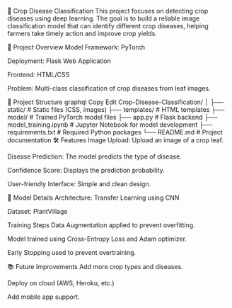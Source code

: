 🌾 Crop Disease Classification
This project focuses on detecting crop diseases using deep learning. The goal is to build a reliable image classification model that can identify different crop diseases, helping farmers take timely action and improve crop yields.

🚀 Project Overview
Model Framework: PyTorch

Deployment: Flask Web Application

Frontend: HTML/CSS

Problem: Multi-class classification of crop diseases from leaf images.

📂 Project Structure
graphql
Copy
Edit
Crop-Disease-Classification/
│
├── static/               # Static files (CSS, images)
├── templates/            # HTML templates
├── model/                # Trained PyTorch model files
├── app.py                # Flask backend
├── model_training.ipynb  # Jupyter Notebook for model development
├── requirements.txt      # Required Python packages
└── README.md             # Project documentation
🛠️ Features
Image Upload: Upload an image of a crop leaf.

Disease Prediction: The model predicts the type of disease.

Confidence Score: Displays the prediction probability.

User-friendly Interface: Simple and clean design.

🧠 Model Details
Architecture: Transfer Learning using CNN

Dataset: PlantVillage 



Training Steps
Data Augmentation applied to prevent overfitting.

Model trained using Cross-Entropy Loss and Adam optimizer.

Early Stopping used to prevent overtraining.




📚 Future Improvements
Add more crop types and diseases.

Deploy on cloud (AWS, Heroku, etc.)

Add mobile app support.



